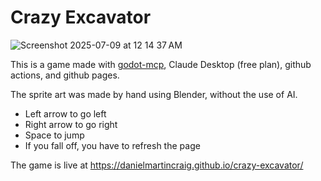 # Crazy Excavator

![Screenshot 2025-07-09 at 12 14 37 AM](https://github.com/user-attachments/assets/72a25be7-5829-4707-bfcb-0c7a39bde888)

This is a game made with [godot-mcp](https://github.com/Coding-Solo/godot-mcp), Claude Desktop (free plan), github actions, and github pages.

The sprite art was made by hand using Blender, without the use of AI.

* Left arrow to go left
* Right arrow to go right
* Space to jump
* If you fall off, you have to refresh the page

The game is live at https://danielmartincraig.github.io/crazy-excavator/
